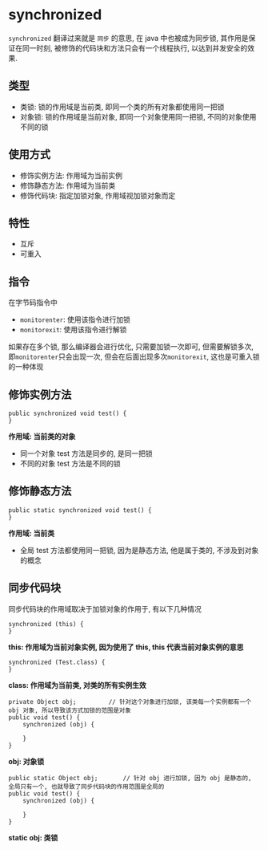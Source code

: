 # synchronized

`synchronized` 翻译过来就是 `同步` 的意思, 在 java 中也被成为同步锁, 其作用是保证在同一时刻, 被修饰的代码块和方法只会有一个线程执行,
以达到并发安全的效果.

## 类型

* 类锁: 锁的作用域是当前类, 即同一个类的所有对象都使用同一把锁
* 对象锁: 锁的作用域是当前对象, 即同一个对象使用同一把锁, 不同的对象使用不同的锁

## 使用方式

* 修饰实例方法: 作用域为当前实例
* 修饰静态方法: 作用域为当前类
* 修饰代码块: 指定加锁对象, 作用域视加锁对象而定

## 特性

* 互斥
* 可重入

## 指令

在字节码指令中

* `monitorenter`: 使用该指令进行加锁
* `monitorexit`: 使用该指令进行解锁

如果存在多个锁, 那么编译器会进行优化, 只需要加锁一次即可, 但需要解锁多次, 即`monitorenter`只会出现一次,
但会在后面出现多次`monitorexit`, 这也是可重入锁的一种体现

## 修饰实例方法

```text
public synchronized void test() {
}
```

**作用域: 当前类的对象**

* 同一个对象 test 方法是同步的, 是同一把锁
* 不同的对象 test 方法是不同的锁

## 修饰静态方法

```text
public static synchronized void test() {
}
```

**作用域: 当前类**

* 全局 test 方法都使用同一把锁, 因为是静态方法, 他是属于类的, 不涉及到对象的概念

## 同步代码块

同步代码块的作用域取决于加锁对象的作用于, 有以下几种情况

```text
synchronized (this) {
}
```

**this: 作用域为当前对象实例, 因为使用了 this, this 代表当前对象实例的意思**

```text
synchronized (Test.class) {
}
```   

**class: 作用域为当前类, 对类的所有实例生效**

```text
private Object obj;         // 针对这个对象进行加锁, 该类每一个实例都有一个 obj 对象, 所以导致该方式加锁的范围是对象
public void test() {
    synchronized (obj) {

    }
}
```

**obj: 对象锁**

```text
public static Object obj;       // 针对 obj 进行加锁, 因为 obj 是静态的, 全局只有一个, 也就导致了同步代码块的作用范围是全局的
public void test() {
    synchronized (obj) {

    }
}
```

**static obj: 类锁**
        
